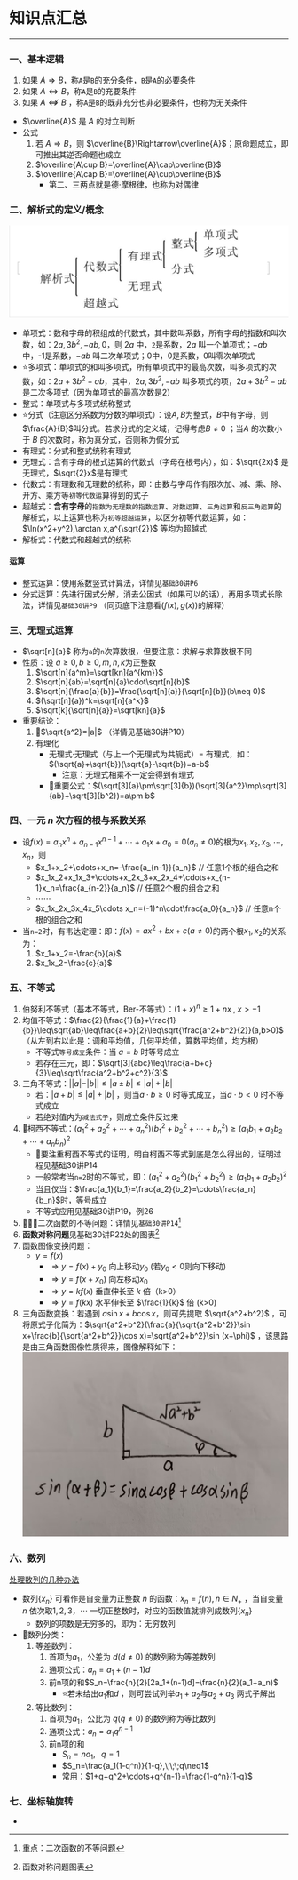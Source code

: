 # 知识点汇总

---

### 一、基本逻辑

1. 如果 $A\Rightarrow B$，称`A`是`B`的充分条件，`B`是`A`的必要条件
2. 如果 $A\Leftrightarrow B$，称`A`是`B`的充要条件
3. 如果 $A\nLeftrightarrow B$ ，称`A`是`B`的既非充分也非必要条件，也称为无关条件
- $\overline{A}$  是 $A$ 的对立判断
- 公式
	1. 若 $A\Rightarrow B$，则 $\overline{B}\Rightarrow\overline{A}$；原命题成立，即可推出其逆否命题也成立
	2. $\overline{A\cup B}=\overline{A}\cap\overline{B}$  
	3. $\overline{A\cap B}=\overline{A}\cup\overline{B}$
		- 第二、三两点就是德·摩根律，也称为对偶律
### 二、解析式的定义/概念

![](assets/Pasted%20image%2020250304172713.png)  
- 单项式：数和字母的积组成的代数式，其中数叫系数，所有字母的指数和叫次数，如：$2a,3b^2,-ab,0$，则 $2a$ 中，`2`是系数，$2a$ 叫一个单项式；$-ab$ 中，-1是系数，$-ab$ 叫二次单项式；0中，0是系数，0叫零次单项式
- ⭐多项式：单项式的和叫多项式，所有单项式中的最高次数，叫多项式的次数，如：$2a+3b^2-ab$，其中，$2a,3b^2,-ab$ 叫多项式的项，$2a+3b^2-ab$ 是二次多项式（因为单项式的最高次数是2）
- 整式：单项式与多项式统称整式
- ⭐分式（注意区分系数为分数的单项式）：设$A,B$为整式，$B$中有字母，则$\frac{A}{B}$叫分式。若求分式的定义域，记得考虑$B\neq 0$ ；当$A$ 的次数小于 $B$ 的次数时，称为真分式，否则称为假分式
- 有理式：分式和整式统称有理式
- 无理式：含有字母的根式运算的代数式（字母在根号内），如：$\sqrt{2x}$ 是无理式，$\sqrt{2}x$是有理式
- 代数式：有理数和无理数的统称，即：由数与字母作有限次加、减、乘、除、开方、乘方等`初等代数运`算得到的式子
- 超越式：**含有字母**的`指数为无理数的指数运算`、`对数运算`、`三角运算`和`反三角运算`的解析式，以上运算也称为`初等超越运算`，以区分初等代数运算，如：$\ln(x^2+y^2),\arctan x,a^{\sqrt{2}}$ 等均为超越式  
- 解析式：代数式和超越式的统称
#### 运算

- 整式运算：使用系数竖式计算法，详情见`基础30讲P6`
- 分式运算：先进行因式分解，消去公因式（如果可以的话），再用多项式长除法，详情见`基础30讲P9` （同页底下注意看$(f(x),g(x))$的解释）

### 三、无理式运算

- $\sqrt[n]{a}$ 称为`a`的`n`次算数根，但要注意：求解与求算数根不同
- 性质：设 $a\geq 0,b\geq 0,m,n,k\text{为正整数}$ 
	1. $\sqrt[n]{a^m}=\sqrt[kn]{a^{km}}$ 
	2. $\sqrt[n]{ab}=\sqrt[n]{a}\cdot\sqrt[n]{b}$ 
	3. $\sqrt[n]{\frac{a}{b}}=\frac{\sqrt[n]{a}}{\sqrt[n]{b}}(b\neq 0)$  
	4. $(\sqrt[n]{a})^k=\sqrt[n]{a^k}$ 
	5. $\sqrt[k]{\sqrt[n]{a}}=\sqrt[kn]{a}$ 
- 重要结论：
	1. 🌟$\sqrt{a^2}=|a|$ （详情见基础30讲P10）
	2. 有理化
		- 无理式·无理式（与上一个无理式为共轭式）= 有理式，如：$(\sqrt{a}+\sqrt{b})(\sqrt{a}-\sqrt{b})=a-b$ 
			- 注意：无理式相乘不一定会得到有理式
		- 🌟重要公式：$(\sqrt[3]{a}\pm\sqrt[3]{b})(\sqrt[3]{a^2}\mp\sqrt[3]{ab}+\sqrt[3]{b^2})=a\pm b$    
### 四、一元 $n$ 次方程的根与系数关系
 
- 设$f(x)=a_nx^n+a_{n-1}x^{n-1}+\cdots + a_1x+a_0=0(a_n\neq 0)$的根为$x_1,x_2,x_3,\cdots,x_n$，则
	- $x_1+x_2+\cdots+x_n=-\frac{a_{n-1}}{a_n}$   // 任意1个根的组合之和
	- $x_1x_2+x_1x_3+\cdots+x_2x_3+x_2x_4+\cdots+x_{n-1}x_n=\frac{a_{n-2}}{a_n}$  // 任意2个根的组合之和
	- $\cdots\cdots$
	- $x_1x_2x_3x_4x_5\cdots x_n=(-1)^n\cdot\frac{a_0}{a_n}$ // 任意n个根的组合之和
- 当`n=2`时，有韦达定理：即：$f(x)=ax^2+bx+c(a\neq 0)$的两个根$x_1,x_2$的关系为：
	1. $x_1+x_2=-\frac{b}{a}$
	2. $x_1x_2=\frac{c}{a}$ 
### 五、不等式

1. 伯努利不等式（基本不等式，Ber-不等式）：$(1+x)^n\geq 1+nx\; ,\; x>-1$    
2. 均值不等式：$\frac{2}{\frac{1}{a}+\frac{1}{b}}\leq\sqrt{ab}\leq\frac{a+b}{2}\leq\sqrt{\frac{a^2+b^2}{2}}(a,b>0)$  （从左到右以此是：调和平均值，几何平均值，算数平均值，均方根） 
	- 不等式`等号成立`条件：当 $a=b$ 时等号成立
	- 若存在三元，即：$\sqrt[3]{abc}\leq\frac{a+b+c}{3}\leq\sqrt\frac{a^2+b^2+c^2}{3}$ 
3. 三角不等式：$||a|-|b||\leq |a\pm b|\leq |a|+|b|$
	- 若：$|a+b|\leq |a|+|b|$ ，则当$a\cdot b\geq 0$ 时等式成立，当$a\cdot b<0$ 时不等式成立
	- 若绝对值内为`减法式子`，则成立条件反过来
4. 🌟柯西不等式：$({a_1}^2+{a_2}^2+\cdots+{a_n}^2)({b_1}^2+{b_2}^2+\cdots+{b_n}^2)\geq (a_1b_1+a_2b_2+\cdots+a_nb_n)^2$  
	- 🌟要注重柯西不等式的证明，明白柯西不等式到底是怎么得出的，证明过程见基础30讲P14
	- 一般常考当`n=2`时的不等式，即：$({a_1}^2+{a_2}^2)({b_1}^2+{b_2}^2)\geq (a_1b_1+a_2b_2)^2$ 
	- 当且仅当：$\frac{a_1}{b_1}=\frac{a_2}{b_2}=\cdots\frac{a_n}{b_n}$时，等号成立
	- 不等式应用见基础30讲P19，例26
5. 🌟🌟🌟二次函数的不等问题：详情见`基础30讲P14`[^1]
6. **函数对称问题**见基础30讲P22处的图表[^2]
7. 函数图像变换问题：
	- $y=f(x)$
		- $\Rightarrow y=f(x)+y_0$ 向上移动$y_0$ (若$y_0<0$则向下移动)
		- $\Rightarrow y=f(x+x_0)$ 向左移动$x_0$
		- $\Rightarrow y=kf(x)$ 垂直伸长至 $k$ 倍（k>0）
		- $\Rightarrow y=f(kx)$ 水平伸长至 $\frac{1}{k}$ 倍 (k>0)
8. 三角函数变换：若遇到 $a\sin x+b\cos x$，则可先提取 $\sqrt{a^2+b^2}$ ，可将原式子化简为：$\sqrt{a^2+b^2}(\frac{a}{\sqrt{a^2+b^2}}\sin x+\frac{b}{\sqrt{a^2+b^2}}\cos x)=\sqrt{a^2+b^2}\sin (x+\phi)$ ，该思路是由三角函数图像性质得来，图像解释如下：   
![](assets/88c3f5a22e4e07d9f19bca88441e39d6.jpg)

### 六、数列

[处理数列的几种办法](处理数列的方法.md)
- 数列$\{x_n\}$ 可看作是自变量为正整数 $n$ 的函数：$x_n=f(n),n\in N_+$ ，当自变量 $n$ 依次取$1,2,3，\cdots$ 一切正整数时，对应的函数值就排列成数列$\{x_n\}$ 
	- 数列的项数是无穷多的，即为：无穷数列
- 🌟数列分类：
	1. 等差数列：
		1. 首项为$a_1$，公差为 $d(d\neq 0)$ 的数列称为等差数列
		2. 通项公式：$a_n=a_1+(n-1)d$
		3. 前n项的和$S_n=\frac{n}{2}[2a_1+(n-1)d]=\frac{n}{2}(a_1+a_n)$
			- ⭐若未给出$a_1\text{和}d$ ，则可尝试列举$a_1+a_2\text{与}a_2+a_3$ 两式子解出
	2. 等比数列：
		1. 首项为$a_1$，公比为 $q(q\neq0)$ 的数列称为等比数列
		2. 通项公式：$a_n=a_1q^{n-1}$
		3. 前n项的和
			- $S_n=na_1,\;\;\;q=1$
			- $S_n=\frac{a_1(1-q^n)}{1-q},\;\;\;q\neq1$ 
			- 常用：$1+q+q^2+\cdots+q^{n-1}=\frac{1-q^n}{1-q}$
### 七、坐标轴旋转

- 



























[^1]: 重点：二次函数的不等问题
[^2]: 函数对称问题图表
